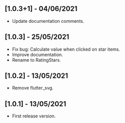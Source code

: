 ## [1.0.3+1] - 04/06/2021

* Update documentation comments.

## [1.0.3] - 25/05/2021

* Fix bug: Calculate value when clicked on star items.
* Improve documentation.
* Rename to RatingStars.

## [1.0.2] - 13/05/2021

* Remove flutter_svg.

## [1.0.1] - 13/05/2021

* First release version.
